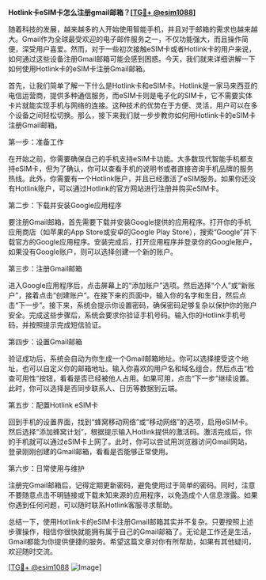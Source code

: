 **Hotlink卡eSIM卡怎么注册gmail邮箱？[[TG💪+ @esim1088](https://t.me/s/esim1088)]**

随着科技的发展，越来越多的人开始使用智能手机，并且对于邮箱的需求也越来越大。Gmail作为全球最受欢迎的电子邮件服务之一，不仅功能强大，而且操作简便，深受用户喜爱。然而，对于一些初次接触eSIM卡或者Hotlink卡的用户来说，如何通过这些设备注册Gmail邮箱可能会感到困惑。今天，我们就来详细讲解一下如何使用Hotlink卡的eSIM卡注册Gmail邮箱。

首先，让我们简单了解一下什么是Hotlink卡和eSIM卡。Hotlink是一家马来西亚的电信运营商，提供多种通信服务，而eSIM卡则是电子化的SIM卡，它不需要实体卡片就能实现手机与网络的连接。这种技术的优势在于方便、灵活，用户可以在多个设备之间轻松切换。那么，接下来我们就一步步教你如何用Hotlink卡的eSIM卡注册Gmail邮箱。

第一步：准备工作

在开始之前，你需要确保自己的手机支持eSIM卡功能。大多数现代智能手机都支持eSIM卡，但为了确认，你可以查看手机的说明书或者直接咨询手机品牌的服务热线。此外，你需要有一个Hotlink账户，并且已经激活了eSIM服务。如果你还没有Hotlink账户，可以通过Hotlink的官方网站进行注册并购买eSIM卡。

第二步：下载并安装Google应用程序

要注册Gmail邮箱，首先需要下载并安装Google提供的应用程序。打开你的手机应用商店（如苹果的App Store或安卓的Google Play Store），搜索“Google”并下载官方的Google应用程序。安装完成后，打开应用程序并登录你的Google账户，如果没有Google账户，则可以选择创建一个新的账户。

第三步：注册Gmail邮箱

进入Google应用程序后，点击屏幕上的“添加账户”选项。然后选择“个人”或“新账户”，接着点击“创建账户”。在接下来的页面中，输入你的名字和生日，然后点击“下一步”。接下来，系统会提示你设置密码，确保密码足够复杂以保护你的账户安全。完成这些步骤后，系统会要求你验证手机号码。输入你的Hotlink手机号码，并按照提示完成短信验证。

第四步：设置Gmail邮箱

验证成功后，系统会自动为你生成一个Gmail邮箱地址。你可以选择接受这个地址，也可以自定义你的邮箱地址。输入你喜欢的用户名和域名组合，然后点击“检查可用性”按钮，看看是否已经被他人占用。如果可用，点击“下一步”继续设置。此时，你可以选择是否同步联系人、日历等数据到云端。

第五步：配置Hotlink eSIM卡

回到手机的设置界面，找到“蜂窝移动网络”或“移动网络”的选项，启用eSIM卡。然后选择“添加蜂窝计划”，根据提示输入Hotlink提供的激活码。激活完成后，你的手机就可以通过eSIM卡上网了。此时，你可以尝试用浏览器访问Gmail网站，登录刚刚创建的Gmail邮箱，看看是否能够正常使用。

第六步：日常使用与维护

注册完Gmail邮箱后，记得定期更新密码，避免使用过于简单的密码。同时，注意不要随意点击不明链接或下载未知来源的应用程序，以免造成个人信息泄露。如果你遇到任何问题，可以随时联系Hotlink客服寻求帮助。

总结一下，使用Hotlink卡的eSIM卡注册Gmail邮箱其实并不复杂。只要按照上述步骤操作，相信你很快就能拥有属于自己的Gmail邮箱了。无论是工作还是生活，Gmail都能为你提供便捷的服务。希望这篇文章对你有所帮助，如果有其他疑问，欢迎随时交流。

[[TG💪+ @esim1088](https://t.me/s/esim1088) ![Image](https://i.postimg.cc/4NQfJmqS/Snipaste-2025-05-13-00-14-12.png)]